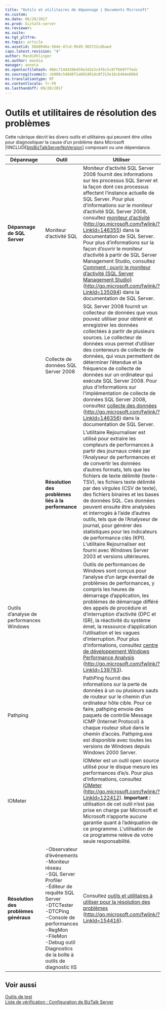 ```yaml
---
title: "Outils et utilitaires de dépannage | Documents Microsoft"
ms.custom: 
ms.date: 06/29/2017
ms.prod: biztalk-server
ms.reviewer: 
ms.suite: 
ms.tgt_pltfrm: 
ms.topic: article
ms.assetid: 56b0946a-56de-47cd-95d9-365722cdbaed
caps.latest.revision: "4"
author: MandiOhlinger
ms.author: mandia
manager: anneta
ms.openlocfilehash: 086c7144d39b459a342e3c4f6c5c87f669fffedc
ms.sourcegitcommit: cb908c540d8f1a692d01dc8f313e16cb4b4e696d
ms.translationtype: MT
ms.contentlocale: fr-FR
ms.lasthandoff: 09/20/2017
---
```

# <a name="tools-and-utilities-for-troubleshooting"></a>Outils et utilitaires de résolution des problèmes
Cette rubrique décrit les divers outils et utilitaires qui peuvent être utiles pour diagnostiquer la cause d’un problème dans Microsoft [!INCLUDE[btsBizTalkServerNoVersion](../includes/btsbiztalkservernoversion-md.md)] composant ou une dépendance.  
  
|Dépannage|Outil|Utiliser|  
|---------------------|----------|---------|  
|**Dépannage de SQL Server**|Moniteur d’activité SQL|Moniteur d’activité SQL Server 2008 fournit des informations sur les processus SQL Server et la façon dont ces processus affectent l’instance actuelle de SQL Server. Pour plus d’informations sur le moniteur d’activité SQL Server 2008, consultez [moniteur d’activité](http://go.microsoft.com/fwlink/?LinkId=146355) (http://go.microsoft.com/fwlink/?LinkId=146355) dans la documentation de SQL Server. Pour plus d’informations sur la façon d’ouvrir le moniteur d’activité à partir de SQL Server Management Studio, consultez [Comment : ouvrir le moniteur d’activité (SQL Server Management Studio)](http://go.microsoft.com/fwlink/?LinkId=135094) (http://go.microsoft.com/fwlink/?LinkId=135094) dans la documentation de SQL Server.|  
||Collecte de données SQL Server 2008|SQL Server 2008 fournit un collecteur de données que vous pouvez utiliser pour obtenir et enregistrer les données collectées à partir de plusieurs sources. Le collecteur de données vous permet d’utiliser des conteneurs de collecte de données, qui vous permettent de déterminer l’étendue et la fréquence de collecte de données sur un ordinateur qui exécute SQL Server 2008. Pour plus d’informations sur l’implémentation de collecte de données SQL Server 2008, consultez [collecte des données](http://go.microsoft.com/fwlink/?LinkId=146356) (http://go.microsoft.com/fwlink/?LinkId=146356) dans la documentation de SQL Server.|  
||**Résolution des problèmes liés à la performance**|L’utilitaire Rejournaliser est utilisé pour extraire les compteurs de performances à partir des journaux créés par l’Analyseur de performances et de convertir les données d’autres formats, tels que les fichiers de texte délimité (texte-TSV), les fichiers texte délimité par des virgules (CSV de texte), des fichiers binaires et les bases de données SQL. Ces données peuvent ensuite être analysées et interrogés à l’aide d’autres outils, tels que de l’Analyseur de journal, pour générer des statistiques pour les indicateurs de performance clés (KPI). L’utilitaire Rejournaliser est fourni avec Windows Server 2003 et versions ultérieures.|  
|Outils d’analyse de performances Windows||Outils de performances de Windows sont conçus pour l’analyse d’un large éventail de problèmes de performances, y compris les heures de démarrage d’application, les problèmes de démarrage différé des appels de procédure et d’interruption d’activité (DPC et ISR), la réactivité du système émet, la ressource d’application l’utilisation et les vagues d’interruption. Pour plus d’informations, consultez [centre de développement Windows Performance Analysis](http://go.microsoft.com/fwlink/?LinkId=139763) (http://go.microsoft.com/fwlink/?LinkId=139763).|  
|Pathping||PathPing fournit des informations sur la perte de données à un ou plusieurs sauts de routeur sur le chemin d’un ordinateur hôte cible. Pour ce faire, pathping envoie des paquets de contrôle Message ICMP (Internet Protocol) à chaque routeur situé dans le chemin d’accès. Pathping.exe est disponible avec toutes les versions de Windows depuis Windows 2000 Server.|  
|IOMeter||IOMeter est un outil open source utilisé pour le disque mesure les performances d’e/s. Pour plus d’informations, consultez [IOMeter](http://go.microsoft.com/fwlink/?LinkId=122412) (http://go.microsoft.com/fwlink/?LinkId=122412). **Important :** utilisation de cet outil n’est pas prise en charge par Microsoft et Microsoft n’apporte aucune garantie quant à l’adéquation de ce programme. L'utilisation de ce programme relève de votre seule responsabilité.|  
|**Résolution des problèmes généraux**|-Observateur d’événements<br />-Moniteur réseau<br />-SQL Server Profiler<br />-Éditeur de requête SQL Server<br />-DTCTester<br />-DTCPing<br />-Console de performances<br />-RegMon<br />-FileMon<br />-Debug outil Diagnostics de la boîte à outils de diagnostic IIS|Consultez [outils et utilitaires à utiliser pour la résolution des problèmes](http://go.microsoft.com/fwlink/?LinkId=154416) (http://go.microsoft.com/fwlink/?LinkId=154416).|  
  
## <a name="see-also"></a>Voir aussi  
 [Outils de test](../technical-guides/tools-for-testing.md)   
 [Liste de vérification : Configuration de BizTalk Server](~/technical-guides/checklist-configuring-biztalk-server.md)
